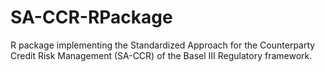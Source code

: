 # SA-CCR-RPackage
R package implementing the Standardized Approach for the Counterparty Credit Risk Management (SA-CCR) of the Basel III Regulatory framework.
